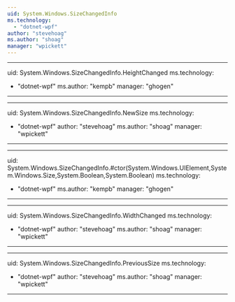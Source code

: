 ```yaml
---
uid: System.Windows.SizeChangedInfo
ms.technology: 
  - "dotnet-wpf"
author: "stevehoag"
ms.author: "shoag"
manager: "wpickett"
---
```


---
uid: System.Windows.SizeChangedInfo.HeightChanged
ms.technology: 
  - "dotnet-wpf"
ms.author: "kempb"
manager: "ghogen"
---

---
uid: System.Windows.SizeChangedInfo.NewSize
ms.technology: 
  - "dotnet-wpf"
author: "stevehoag"
ms.author: "shoag"
manager: "wpickett"
---

---
uid: System.Windows.SizeChangedInfo.#ctor(System.Windows.UIElement,System.Windows.Size,System.Boolean,System.Boolean)
ms.technology: 
  - "dotnet-wpf"
ms.author: "kempb"
manager: "ghogen"
---

---
uid: System.Windows.SizeChangedInfo.WidthChanged
ms.technology: 
  - "dotnet-wpf"
author: "stevehoag"
ms.author: "shoag"
manager: "wpickett"
---

---
uid: System.Windows.SizeChangedInfo.PreviousSize
ms.technology: 
  - "dotnet-wpf"
author: "stevehoag"
ms.author: "shoag"
manager: "wpickett"
---
